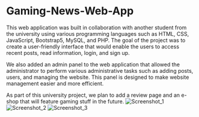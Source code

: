 # Gaming-News-Web-App
This web application was built in collaboration with another student from the university using various programming languages such as HTML, CSS, JavaScript, Bootstrap5, MySQL, and PHP. The goal of the project was to create a user-friendly interface that would enable the users to access recent posts, read information, login, and sign up.

We also added an admin panel to the web application that allowed the administrator to perform various administrative tasks such as adding posts, users, and managing the website. This panel is designed to make website management easier and more efficient.

As part of this university project, we plan to add a review page and an e-shop that will feature gaming stuff in the future.
![Screenshot_1](https://user-images.githubusercontent.com/48164998/220164690-8cf3ea6e-42df-43b9-a6eb-af50e2a88421.png)
![Screenshot_2](https://user-images.githubusercontent.com/48164998/220165109-a43f5ea9-3904-49de-bfa3-77e82b6f8030.png)
![Screenshot_3](https://user-images.githubusercontent.com/48164998/220165114-805a4c50-fdb6-4adb-a0e7-ec61e096e6dd.png)
